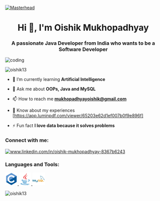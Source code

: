 [![Masterhead](https://camo.githubusercontent.com/ba9f3bd30647e352a3f5e1e45eb45c6ec7bad6155cd16aaedf4a426738da0ca5/68747470733a2f2f696e646f616e616c79746963612e636f6d2f7374617469632f696d616765732f62616e6e6572722e676966)](https://oishik13.io)
<h1 align="center">Hi 👋, I'm Oishik Mukhopadhyay</h1>
<h3 align="center">A passionate Java Developer from India who wants to be a Software Developer</h3>
<img alig="right" alt="coding" width="400" src="https://cdn.dribbble.com/users/1019864/screenshots/3079099/codeloop.gif">

<p align="left"> <img src="https://komarev.com/ghpvc/?username=oishik13&label=Profile%20views&color=0e75b6&style=flat" alt="oishik13" /> </p>

- 🌱 I’m currently learning **Artificial Intelligence**

- 💬 Ask me about **OOPs, Java and MySQL**

- 📫 How to reach me **mukhopadhyayoishik@gmail.com**

- 📄 Know about my experiences [https://app.luminpdf.com/viewer/65203e62d1ef007b0f9e896f]

- ⚡ Fun fact **I love data because it solves problems**

<h3 align="left">Connect with me:</h3>
<p align="left">
<a href="https://linkedin.com/in/www.linkedin.com/in/oishik-mukhopadhyay-8367b6243" target="blank"><img align="center" src="https://raw.githubusercontent.com/rahuldkjain/github-profile-readme-generator/master/src/images/icons/Social/linked-in-alt.svg" alt="www.linkedin.com/in/oishik-mukhopadhyay-8367b6243" height="30" width="40" /></a>
</p>

<h3 align="left">Languages and Tools:</h3>
<p align="left"> <a href="https://www.cprogramming.com/" target="_blank" rel="noreferrer"> <img src="https://raw.githubusercontent.com/devicons/devicon/master/icons/c/c-original.svg" alt="c" width="40" height="40"/> </a> <a href="https://www.java.com" target="_blank" rel="noreferrer"> <img src="https://raw.githubusercontent.com/devicons/devicon/master/icons/java/java-original.svg" alt="java" width="40" height="40"/> </a> <a href="https://www.mysql.com/" target="_blank" rel="noreferrer"> <img src="https://raw.githubusercontent.com/devicons/devicon/master/icons/mysql/mysql-original-wordmark.svg" alt="mysql" width="40" height="40"/> </a> </p>

<p><img align="center" src="https://github-readme-stats.vercel.app/api/top-langs?username=oishik13&show_icons=true&locale=en&layout=compact" alt="oishik13" /></p>
